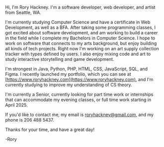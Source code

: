 Hi, I'm Rory Hackney.
I'm a software developer, web developer, and artist from Seattle, WA.

I'm currently studying Computer Science and have a certificate in Web Development, as well as a BFA. After taking some programming classes, I got excited about software development, and am working to build a career in the field while I complete my Bachelors in Computer Science. I hope to work on software that connects to my arts background, but enjoy building all kinds of tech projects. Right now I'm working on an art supply collection tracker with types defined by users. I also enjoy mixing code and art to study interactive storytelling and game development.

I'm strongest in Java, Python, PHP, HTML, CSS, JavaScript, SQL, and Figma. I recently launched my portfolio, which you can see at [https://www.roryhackney.com](https://www.roryhackney.com), and I'm currently studying to improve my understanding of CS theory.

I'm currently a Senior, currently looking for part time work or internships that can accommodate my evening classes, or full time work starting in April 2025.

If you'd like to contact me, my email is roryhackney@gmail.com, and my phone is 206 488 5437.

Thanks for your time, and have a great day!

-Rory
